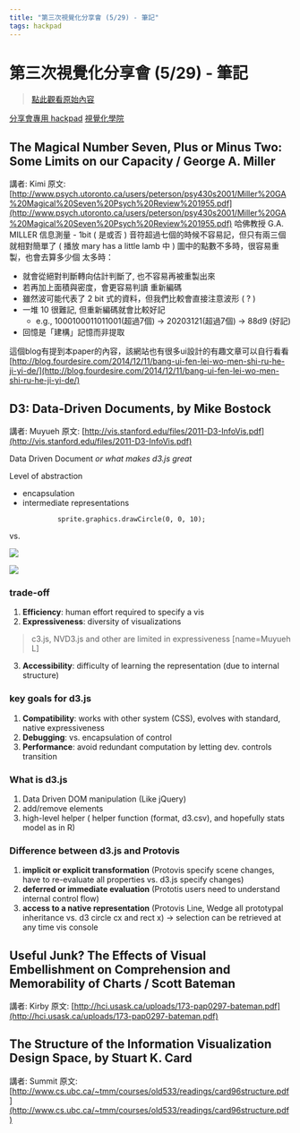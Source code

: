 ```yaml
---
title: "第三次視覺化分享會 (5/29) - 筆記"
tags: hackpad
---
```


# 第三次視覺化分享會 (5/29) - 筆記

> [點此觀看原始內容](https://g0v.hackpad.tw/NHqIMXvEcPh)

[分享會專用 hackpad](https://g0v.hackpad.tw/MyKS5lDFtNu)
[視覺化學院](https://www.facebook.com/groups/datavis.tw/)

## The Magical Number Seven, Plus or Minus Two: Some Limits on our Capacity / George A. Miller

講者: Kimi
原文: [http://www.psych.utoronto.ca/users/peterson/psy430s2001/Miller%20GA%20Magical%20Seven%20Psych%20Review%201955.pdf](http://www.psych.utoronto.ca/users/peterson/psy430s2001/Miller%20GA%20Magical%20Seven%20Psych%20Review%201955.pdf)
哈佛教授 G.A. MILLER
信息測量 \- 1bit ( 是或否 )
音符超過七個的時候不容易記，但只有兩三個就相對簡單了 ( 播放 mary has a little lamb 中 )
圖中的點數不多時，很容易重製，也會去算多少個
太多時：
- 就會從絕對判斷轉向估計判斷了, 也不容易再被重製出來
- 若再加上面積與密度，會更容易判讀
重新編碼
- 雖然波可能代表了 2 bit 式的資料，但我們比較會直接注意波形 ( ? )
- 一堆 10 很難記, 但重新編碼就會比較好記
    - e.g., 1000100011011001(超過7個) -> 20203121(超過7個) -> 88d9 (好記)
- 回憶是「建構」記憶而非提取

這個blog有提到本paper的內容，該網站也有很多ui設計的有趣文章可以自行看看
[http://blog.fourdesire.com/2014/12/11/bang-ui-fen-lei-wo-men-shi-ru-he-ji-yi-de/](http://blog.fourdesire.com/2014/12/11/bang-ui-fen-lei-wo-men-shi-ru-he-ji-yi-de/)



## D3: Data-Driven Documents, by Mike Bostock

講者: Muyueh
原文: [http://vis.stanford.edu/files/2011-D3-InfoVis.pdf](http://vis.stanford.edu/files/2011-D3-InfoVis.pdf)


Data Driven Document
_or what makes d3.js great_


Level of abstraction
- encapsulation
- intermediate representations

```
            sprite.graphics.drawCircle(0, 0, 10);

```
vs.

![](https://g0vhackmd.blob.core.windows.net/g0v-hackmd-images/upload_5ab2c9f0ce09eb027541185382a008ff)

![](https://g0vhackmd.blob.core.windows.net/g0v-hackmd-images/upload_75d3253d85349a599de884db426d58c8)

### trade-off

1.  **Efficiency**: human effort required to specify a vis
2.  **Expressiveness**: diversity of visualizations
> c3.js, NVD3.js and other are limited in expressiveness
> [name=Muyueh L]

3.  **Accessibility**: difficulty of learning the representation (due to internal structure)


### key goals for d3.js

1.  **Compatibility**: works with other system (CSS), evolves with standard, native expressiveness
2.  **Debugging**: vs. encapsulation of control
3.  **Performance**: avoid redundant computation by letting dev. controls transition

### What is d3.js

1.  Data Driven DOM manipulation (Like jQuery)
2.  add/remove elements
3.  high-level helper ( helper function (format, d3.csv), and hopefully stats model as in R)


### Difference between d3.js and Protovis

1.  **implicit or explicit transformation**
    (Protovis specify scene changes, have to re-evaluate all properties vs. d3.js specify changes)
2.  **deferred or immediate evaluation**
    (Prototis users need to understand internal control flow)
3.  **access to a native representation**
    (Protovis Line, Wedge all prototypal inheritance vs. d3 circle cx and rect x)
    -\> selection can be retrieved at any time vis console





## Useful Junk? The Effects of Visual Embellishment on Comprehension and Memorability of Charts / Scott Bateman

講者: Kirby
原文: [http://hci.usask.ca/uploads/173-pap0297-bateman.pdf](http://hci.usask.ca/uploads/173-pap0297-bateman.pdf)

## The Structure of the Information Visualization Design Space, by Stuart K. Card

講者: Summit
原文: [http://www.cs.ubc.ca/~tmm/courses/old533/readings/card96structure.pdf](http://www.cs.ubc.ca/~tmm/courses/old533/readings/card96structure.pdf)


